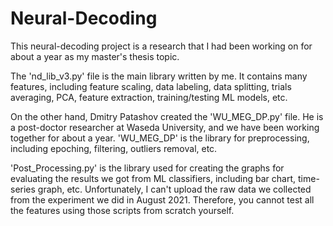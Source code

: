 # Neural-Decoding

This neural-decoding project is a research that I had been working on 
for about a year as my master's thesis topic. 

The 'nd_lib_v3.py' file is the main library written by me. It contains many features, 
including feature scaling, data labeling, data splitting, trials averaging, PCA, 
feature extraction, training/testing ML models, etc. 

On the other hand, Dmitry Patashov created the 'WU_MEG_DP.py' file. 
He is a post-doctor researcher at Waseda University, 
and we have been working together for about a year. 
'WU_MEG_DP' is the library for preprocessing, including epoching, 
filtering, outliers removal, etc.  

'Post_Processing.py' is the library used for creating the graphs for
evaluating the results we got from ML classifiers, including bar chart, 
time-series graph, etc. Unfortunately, I can't upload the raw data 
we collected from the experiment we did in August 2021. 
Therefore, you cannot test all the features using those scripts from scratch yourself.
